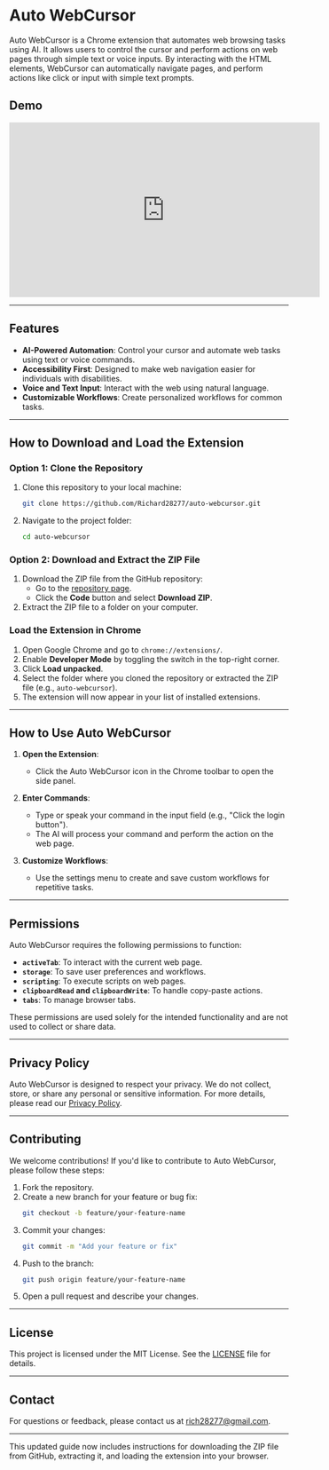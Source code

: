 # Auto WebCursor

Auto WebCursor is a Chrome extension that automates web browsing tasks using AI. It allows users to control the cursor and perform actions on web pages through simple text or voice inputs. By interacting with the HTML elements, WebCursor can automatically navigate pages, and perform actions like click or input with simple text prompts.

## Demo

<iframe width="560" height="315" src="https://www.youtube.com/embed/6a2gAVXJeKA" title="YouTube video player" frameborder="0" allow="accelerometer; autoplay; clipboard-write; encrypted-media; gyroscope; picture-in-picture" allowfullscreen></iframe>

---

## Features

- **AI-Powered Automation**: Control your cursor and automate web tasks using text or voice commands.
- **Accessibility First**: Designed to make web navigation easier for individuals with disabilities.
- **Voice and Text Input**: Interact with the web using natural language.
- **Customizable Workflows**: Create personalized workflows for common tasks.

---

## How to Download and Load the Extension

### Option 1: Clone the Repository
1. Clone this repository to your local machine:
   ```bash
   git clone https://github.com/Richard28277/auto-webcursor.git
   ```
2. Navigate to the project folder:
   ```bash
   cd auto-webcursor
   ```

### Option 2: Download and Extract the ZIP File
1. Download the ZIP file from the GitHub repository:
   - Go to the [repository page](https://github.com/Richard28277/auto-webcursor).
   - Click the **Code** button and select **Download ZIP**.
2. Extract the ZIP file to a folder on your computer.

### Load the Extension in Chrome
1. Open Google Chrome and go to `chrome://extensions/`.
2. Enable **Developer Mode** by toggling the switch in the top-right corner.
3. Click **Load unpacked**.
4. Select the folder where you cloned the repository or extracted the ZIP file (e.g., `auto-webcursor`).
5. The extension will now appear in your list of installed extensions.

---

## How to Use Auto WebCursor

1. **Open the Extension**:
   - Click the Auto WebCursor icon in the Chrome toolbar to open the side panel.

2. **Enter Commands**:
   - Type or speak your command in the input field (e.g., "Click the login button").
   - The AI will process your command and perform the action on the web page.

3. **Customize Workflows**:
   - Use the settings menu to create and save custom workflows for repetitive tasks.

---

## Permissions

Auto WebCursor requires the following permissions to function:
- **`activeTab`**: To interact with the current web page.
- **`storage`**: To save user preferences and workflows.
- **`scripting`**: To execute scripts on web pages.
- **`clipboardRead` and `clipboardWrite`**: To handle copy-paste actions.
- **`tabs`**: To manage browser tabs.

These permissions are used solely for the intended functionality and are not used to collect or share data.

---

## Privacy Policy

Auto WebCursor is designed to respect your privacy. We do not collect, store, or share any personal or sensitive information. For more details, please read our [Privacy Policy](privacy.html).

---

## Contributing

We welcome contributions! If you'd like to contribute to Auto WebCursor, please follow these steps:
1. Fork the repository.
2. Create a new branch for your feature or bug fix:
   ```bash
   git checkout -b feature/your-feature-name
   ```
3. Commit your changes:
   ```bash
   git commit -m "Add your feature or fix"
   ```
4. Push to the branch:
   ```bash
   git push origin feature/your-feature-name
   ```
5. Open a pull request and describe your changes.

---

## License

This project is licensed under the MIT License. See the [LICENSE](LICENSE) file for details.

---

## Contact

For questions or feedback, please contact us at [rich28277@gmail.com](mailto:rich28277@gmail.com).

---

This updated guide now includes instructions for downloading the ZIP file from GitHub, extracting it, and loading the extension into your browser.
